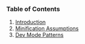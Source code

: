 ### Table of Contents

1. [Introduction](./01-introduction.md)
2. [Minification Assumptions](./02-minification.md)
3. [Dev Mode Patterns](./03-devmode-patterns.md)
